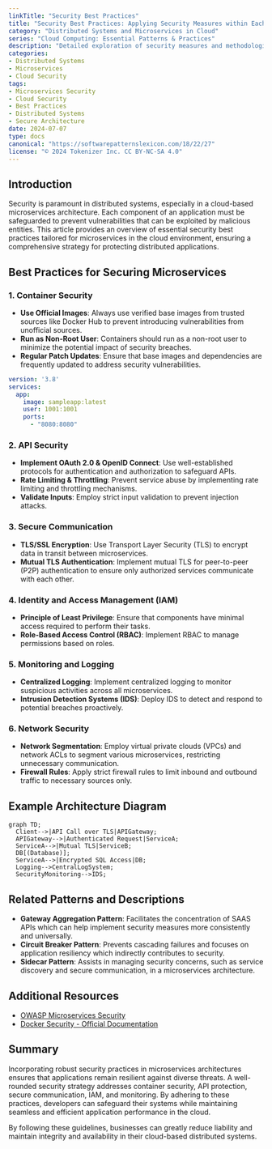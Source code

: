 ```yaml
---
linkTitle: "Security Best Practices"
title: "Security Best Practices: Applying Security Measures within Each Microservice"
category: "Distributed Systems and Microservices in Cloud"
series: "Cloud Computing: Essential Patterns & Practices"
description: "Detailed exploration of security measures and methodologies to ensure robust protection in cloud-based distributed systems and microservices architecture."
categories:
- Distributed Systems
- Microservices
- Cloud Security
tags:
- Microservices Security
- Cloud Security
- Best Practices
- Distributed Systems
- Secure Architecture
date: 2024-07-07
type: docs
canonical: "https://softwarepatternslexicon.com/18/22/27"
license: "© 2024 Tokenizer Inc. CC BY-NC-SA 4.0"
---
```


## Introduction

Security is paramount in distributed systems, especially in a cloud-based microservices architecture. Each component of an application must be safeguarded to prevent vulnerabilities that can be exploited by malicious entities. This article provides an overview of essential security best practices tailored for microservices in the cloud environment, ensuring a comprehensive strategy for protecting distributed applications.

## Best Practices for Securing Microservices

### 1. Container Security
- **Use Official Images**: Always use verified base images from trusted sources like Docker Hub to prevent introducing vulnerabilities from unofficial sources.
- **Run as Non-Root User**: Containers should run as a non-root user to minimize the potential impact of security breaches.
- **Regular Patch Updates**: Ensure that base images and dependencies are frequently updated to address security vulnerabilities.

```yaml
version: '3.8'
services:
  app:
    image: sampleapp:latest
    user: 1001:1001
    ports:
      - "8080:8080"
```

### 2. API Security
- **Implement OAuth 2.0 & OpenID Connect**: Use well-established protocols for authentication and authorization to safeguard APIs.
- **Rate Limiting & Throttling**: Prevent service abuse by implementing rate limiting and throttling mechanisms.
- **Validate Inputs**: Employ strict input validation to prevent injection attacks.

### 3. Secure Communication
- **TLS/SSL Encryption**: Use Transport Layer Security (TLS) to encrypt data in transit between microservices.
- **Mutual TLS Authentication**: Implement mutual TLS for peer-to-peer (P2P) authentication to ensure only authorized services communicate with each other.

### 4. Identity and Access Management (IAM)
- **Principle of Least Privilege**: Ensure that components have minimal access required to perform their tasks.
- **Role-Based Access Control (RBAC)**: Implement RBAC to manage permissions based on roles.

### 5. Monitoring and Logging
- **Centralized Logging**: Implement centralized logging to monitor suspicious activities across all microservices.
- **Intrusion Detection Systems (IDS)**: Deploy IDS to detect and respond to potential breaches proactively.

### 6. Network Security
- **Network Segmentation**: Employ virtual private clouds (VPCs) and network ACLs to segment various microservices, restricting unnecessary communication.
- **Firewall Rules**: Apply strict firewall rules to limit inbound and outbound traffic to necessary sources only.

## Example Architecture Diagram

```mermaid
graph TD;
  Client-->|API Call over TLS|APIGateway;
  APIGateway-->|Authenticated Request|ServiceA;
  ServiceA-->|Mutual TLS|ServiceB;
  DB[(Database)];
  ServiceA-->|Encrypted SQL Access|DB;
  Logging-->CentralLogSystem;
  SecurityMonitoring-->IDS;
```

## Related Patterns and Descriptions
- **Gateway Aggregation Pattern**: Facilitates the concentration of SAAS APIs which can help implement security measures more consistently and universally.
- **Circuit Breaker Pattern**: Prevents cascading failures and focuses on application resiliency which indirectly contributes to security.
- **Sidecar Pattern**: Assists in managing security concerns, such as service discovery and secure communication, in a microservices architecture.

## Additional Resources
- [OWASP Microservices Security](https://owasp.org/www-project-modsecurity-core-rule-set/)
- [Docker Security - Official Documentation](https://docs.docker.com/engine/security/)

## Summary
Incorporating robust security practices in microservices architectures ensures that applications remain resilient against diverse threats. A well-rounded security strategy addresses container security, API protection, secure communication, IAM, and monitoring. By adhering to these practices, developers can safeguard their systems while maintaining seamless and efficient application performance in the cloud.

By following these guidelines, businesses can greatly reduce liability and maintain integrity and availability in their cloud-based distributed systems.
